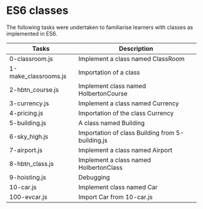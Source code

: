 # ES6 classes

The following tasks were undertaken to familiarise learners with classes as implemented in ES6.

| Tasks | Description |
| ----- | ----------- |
| 0-classroom.js | Implement a class named ClassRoom |
| 1-make_classrooms.js | Importation of a class |
| 2-hbtn_course.js | Implement class named HolbertonCourse |
| 3-currency.js | Implement a class named Currency |
| 4-pricing.js | Importation of the class Currency |
| 5-building.js | A class named Building |
| 6-sky_high.js | Importation of class Building from 5-building.js |
| 7-airport.js | Implement a class named Airport |
| 8-hbtn_class.js | Implement a class named HolbertonClass |
| 9-hoisting.js | Debugging |
| 10-car.js | Implement class named Car |
| 100-evcar.js | Import Car from 10-car.js |
